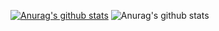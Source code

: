 

[![Anurag's github stats](https://github-readme-stats.vercel.app/api?username=jiekeith)](https://github.com/anuraghazra/github-readme-stats)
![Anurag's github stats](https://github-readme-stats.vercel.app/api?username=keith&show_icons=true&theme=radical)
